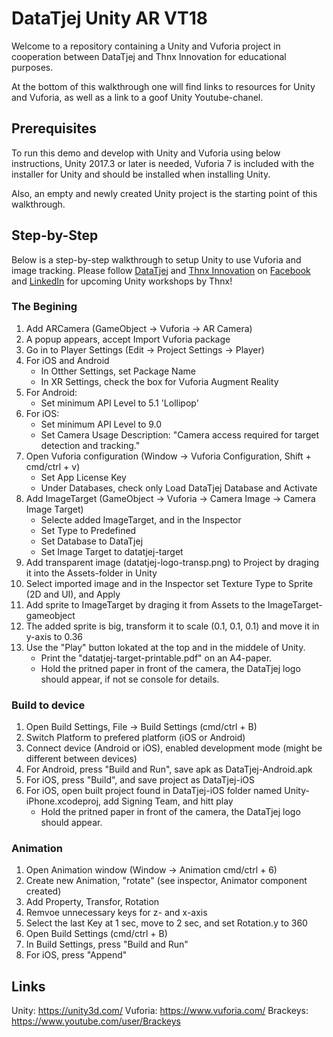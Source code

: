 # DataTjej Unity AR VT18

Welcome to a repository containing a Unity and Vuforia project in cooperation between DataTjej and Thnx Innovation for educational purposes.

At the bottom of this walkthrough one will find links to resources for Unity and Vuforia, as well as a link to a goof Unity Youtube-chanel.

## Prerequisites

To run this demo and develop with Unity and Vuforia using below instructions, Unity 2017.3 or later is needed, Vuforia 7 is included with the installer for Unity and should be installed when installing Unity.

Also, an empty and newly created Unity project is the starting point of this walkthrough.

## Step-by-Step

Below is a step-by-step walkthrough to setup Unity to use Vuforia and image tracking. Please follow [DataTjej](http://datatjej.se/) and [Thnx Innovation](http://www.thnx.se) on [Facebook](https://www.facebook.com/thnxinnovation/) and [LinkedIn](https://www.linkedin.com/company/15173156/) for upcoming Unity workshops by Thnx!

### The Begining

1. Add ARCamera (GameObject -> Vuforia -> AR Camera)
2. A popup appears, accept Import Vuforia package
3. Go in to Player Settings (Edit -> Project Settings -> Player)
4. For iOS and Android
	- In Otther Settings, set Package Name
	- In XR Settings, check the box for Vuforia Augment Reality
5. For Android:
	- Set minimum API Level to 5.1 'Lollipop'
6. For iOS:
	- Set minimum API Level to 9.0
	- Set Camera Usage Description: "Camera access required for target detection and tracking."
7. Open Vuforia configuration (Window -> Vuforia Configuration, Shift + cmd/ctrl + v)
	- Set App License Key
	- Under Databases, check only Load DataTjej Database and Activate
8. Add ImageTarget (GameObject -> Vuforia -> Camera Image -> Camera Image Target)
	- Selecte added ImageTarget, and in the Inspector
	- Set Type to Predefined
	- Set Database to DataTjej
	- Set Image Target to datatjej-target
9. Add transparent image (datatjej-logo-transp.png) to Project by draging it into the Assets-folder in Unity
10. Select imported image and in the Inspector set Texture Type to Sprite (2D and UI), and Apply
11. Add sprite to ImageTarget by draging it from Assets to the ImageTarget-gameobject
12. The added sprite is big, transform it to scale (0.1, 0.1, 0.1) and move it in y-axis to 0.36
13. Use the "Play" button lokated at the top and in the middele of Unity.
	- Print the "datatjej-target-printable.pdf" on an A4-paper.
	- Hold the pritned paper in front of the camera, the DataTjej logo should appear, if not se console for details.

### Build to device
1. Open Build Settings, File -> Build Settings (cmd/ctrl + B)
2. Switch Platform to prefered platform (iOS or Android)
3. Connect device (Android or iOS), enabled development mode (might be different between devices)
4. For Android, press "Build and Run", save apk as DataTjej-Android.apk
5. For iOS, press "Build", and save project as DataTjej-iOS
6. For iOS, open built project found in DataTjej-iOS folder named Unity-iPhone.xcodeproj, add Signing Team, and hitt play
	- Hold the pritned paper in front of the camera, the DataTjej logo should appear.

### Animation
1. Open Animation window (Window -> Animation cmd/ctrl + 6)
2. Create new Animation, "rotate" (see inspector, Animator component created)
3. Add Property, Transfor, Rotation
4. Remvoe unnecessary keys for z- and x-axis
6. Select the last Key at 1 sec, move to 2 sec, and set Rotation.y to 360
7. Open Build Settings (cmd/ctrl + B)
8. In Build Settings, press "Build and Run"
9. For iOS, press "Append"

## Links
Unity: https://unity3d.com/
Vuforia: https://www.vuforia.com/
Brackeys: https://www.youtube.com/user/Brackeys
